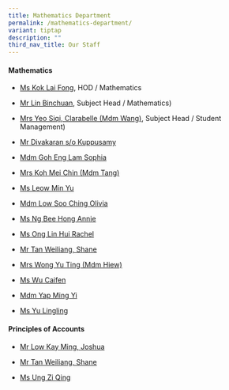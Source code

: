 ```yaml
---
title: Mathematics Department
permalink: /mathematics-department/
variant: tiptap
description: ""
third_nav_title: Our Staff
---
```

<h4><strong>Mathematics</strong></h4>
<ul data-tight="true" class="tight">
<li>
<p><a href="mailto:kok_lai_fong@moe.edu.sg" rel="noopener nofollow" target="_blank">Ms Kok Lai Fong</a>,
HOD / Mathematics</p>
</li>
<li>
<p><a href="mailto:lin_binchuan@moe.edu.sg" rel="noopener nofollow" target="_blank">Mr Lin Binchuan</a>,
Subject Head / Mathematics)</p>
</li>
<li>
<p><a href="mailto:wang_siqi_clarabelle@moe.edu.sg" rel="noopener nofollow" target="_blank">Mrs Yeo Siqi, Clarabelle (Mdm Wang)</a>,
Subject Head / Student Management)</p>
</li>
<li>
<p><a href="mailto:divakaran_kuppusamy@moe.edu.sg" rel="noopener nofollow" target="_blank">Mr Divakaran s/o Kuppusamy</a>
</p>
</li>
<li>
<p><a href="mailto:goh_eng_lam@moe.edu.sg" rel="noopener nofollow" target="_blank">Mdm Goh Eng Lam Sophia</a>
</p>
</li>
<li>
<p><a href="mailto:tang_mei_chin@moe.edu.sg" rel="noopener nofollow" target="_blank">Mrs Koh Mei Chin (Mdm Tang)</a>
</p>
</li>
<li>
<p><a href="mailto:leow_min_yu@schools.gov.sg" rel="noopener nofollow" target="_blank">Ms Leow Min Yu</a>
</p>
</li>
<li>
<p><a href="mailto:low_soo_ching@moe.edu.sg" rel="noopener nofollow" target="_blank">Mdm Low Soo Ching Olivia</a>
</p>
</li>
<li>
<p><a href="mailto:annie_ng_bee_hong@moe.edu.sg" rel="noopener nofollow" target="_blank">Ms Ng Bee Hong Annie</a>
</p>
</li>
<li>
<p><a href="mailto:rachel_ong_lin_hui@moe.edu.sg" rel="noopener nofollow" target="_blank">Ms Ong Lin Hui Rachel</a>
</p>
</li>
<li>
<p><a href="mailto:tan_weiliang@moe.edu.sg" rel="noopener nofollow" target="_blank">Mr Tan Weiliang, Shane</a>
</p>
</li>
<li>
<p><a href="mailto:hiew_yu_ting@moe.edu.sg" rel="noopener nofollow" target="_blank">Mrs Wong Yu Ting (Mdm Hiew)</a>
</p>
</li>
<li>
<p><a href="mailto:rachael_wu_caifen@moe.edu.sg" rel="noopener nofollow" target="_blank">Ms Wu Caifen</a>
</p>
</li>
<li>
<p><a href="mailto:yap_ming_yi@moe.edu.sg" rel="noopener nofollow" target="_blank">Mdm Yap Ming Yi</a>
</p>
</li>
<li>
<p><a href="mailto:yu_ling_ling@moe.edu.sg" rel="noopener nofollow" target="_blank">Ms Yu Lingling</a>
</p>
</li>
</ul>
<h4><strong>Principles of Accounts</strong></h4>
<ul data-tight="true" class="tight">
<li>
<p><a href="mailto:low_kay_ming_joshua@moe.edu.sg" rel="noopener nofollow" target="_blank">Mr Low Kay Ming, Joshua</a>
</p>
</li>
<li>
<p><a href="mailto:tan_weiliang@moe.edu.sg" rel="noopener nofollow" target="_blank">Mr Tan Weiliang, Shane</a>
</p>
</li>
<li>
<p><a href="mailto:ung_zi_qing@moe.edu.sg" rel="noopener nofollow" target="_blank">Ms Ung Zi Qing</a>
</p>
</li>
</ul>
<p></p>